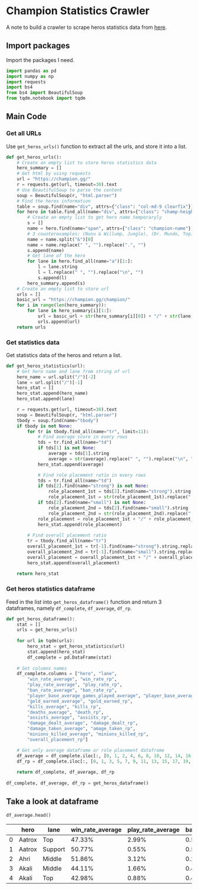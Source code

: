 # Champion Statistics Crawler
A note to build a crawler to scrape heros statistics data from [here](https://champion.gg/).

## Import packages
Import the packages I need.

```python
import pandas as pd
import numpy as np
import requests
import bs4
from bs4 import BeautifulSoup
from tqdm.notebook import tqdm
```
## Main Code
### Get all URLs
Use `get_heros_urls()` function to extract all the urls, and store it into a list. 

```python
def get_heros_urls():  
    # Create an empty list to store heros statistics data
    hero_summary = []
    # Get html by using requests
    url = "https://champion.gg/"
    r = requests.get(url, timeout=30).text
    # Use BeautifulSoup to parse the content
    soup = BeautifulSoup(r, "html.parser")
    # Find the heros information
    table = soup.find(name="div", attrs={"class": "col-md-9 clearfix"})
    for hero in table.find_all(name="div", attrs={"class": "champ-height"}):  
        # Create an empty list to get hero name temporaryly
        s = []
        name = hero.find(name="span", attrs={"class": "champion-name"}).string
        # 3 counterexamples: (Nunu & Willump, Jungle), (Dr. Mundo, Top), (Dr. Mundo, Jungle)
        name = name.split("&")[0]
        name = name.replace(" ", "").replace(".", "")
        s.append(name)
        # Get lane of the hero
        for lane in hero.find_all(name="a")[1:]:
            l = lane.string
            l = l.replace(" ", "").replace("\n", "")
            s.append(l)
        hero_summary.append(s)
    # Create an empty list to store url
    urls = []
    basic_url = "https://champion.gg/champion/"
    for i in range(len(hero_summary)):
        for lane in hero_summary[i][1:]:
            url = basic_url + str(hero_summary[i][0]) + "/" + str(lane)
            urls.append(url)
    return urls
```

### Get statistics data
Get statistics data of the heros and return a list.

```python
def get_heros_statistics(url):
    # Get hero name and lane from string of url
    hero_name = url.split("/")[-2]
    lane = url.split("/")[-1]
    hero_stat = []
    hero_stat.append(hero_name)
    hero_stat.append(lane)

    r = requests.get(url, timeout=30).text
    soup = BeautifulSoup(r, "html.parser")
    tbody = soup.find(name="tbody")
    if tbody is not None:
        for tr in tbody.find_all(name="tr", limit=11):
            # Find average score in every rows
            tds = tr.find_all(name="td")
            if tds[1] is not None:
                average = tds[1].string
                average = str(average).replace(" ", "").replace("\n", "")
            hero_stat.append(average)

            # Find role placement ratio in every rows
            tds = tr.find_all(name="td")
            if tds[2].find(name="strong") is not None:
                role_placement_1st = tds[2].find(name="strong").string
                role_placement_1st = str(role_placement_1st).replace(" ", "").replace("\n", "")
            if tds[2].find(name="small") is not None: 
                role_placement_2nd = tds[2].find(name="small").string
                role_placement_2nd = str(role_placement_2nd).replace(" ", "").replace("/", "")
            role_placement = role_placement_1st + "/" + role_placement_2nd
            hero_stat.append(role_placement)
        
        # Find overall placement ratio
        tr = tbody.find_all(name="tr")
        overall_placement_1st = tr[-1].find(name="strong").string.replace(" ", "").replace("\n", "")
        overall_placement_2nd = tr[-1].find(name="small").string.replace(" ", "").replace("/", "")
        overall_placement = overall_placement_1st + "/" + overall_placement_2nd
        hero_stat.append(overall_placement)
    
    return hero_stat
```

### Get heros statistics dataframe
Feed in the list into `get_heros_dataframe()` function and return 3 dataframes, namely `df_complete`, `df_average`, `df_rp`.

```python
def get_heros_dataframe():
    stat = []
    urls = get_heros_urls()
    
    for url in tqdm(urls):
        hero_stat = get_heros_statistics(url)
        stat.append(hero_stat)
        df_complete = pd.DataFrame(stat)
    
    # Set columns names
    df_complete.columns = ["hero", "lane", 
        "win_rate_average", "win_rate_rp", 
        "play_rate_average", "play_rate_rp", 
        "ban_rate_average", "ban_rate_rp", 
        "player_base_average_games_played_average", "player_base_average_games_played_rp", 
        "gold_earned_average", "gold_earned_rp", 
        "kills_average", "kills_rp", 
        "deaths_average", "death_rp", 
        "assists_average", "assists_rp", 
        "damage_dealt_average", "damage_dealt_rp", 
        "damage_taken_average", "amage_taken_rp", 
        "minions_killed_average", "minions_killed_rp", 
        "overall_placement_rp"]

    # Get only average dataframe or role placement dataframe
    df_average = df_complete.iloc[:, [0, 1, 2, 4, 6, 8, 10, 12, 14, 16, 18, 20, 22]]
    df_rp = df_complete.iloc[:, [0, 1, 3, 5, 7, 9, 11, 13, 15, 17, 19, 21, 23, 24]]
    
    return df_complete, df_average, df_rp
    
df_complete, df_average, df_rp = get_heros_dataframe()
```

## Take a look at dataframe
```python
df_average.head()
```

||hero|lane|win_rate_average|play_rate_average|ban_rate_average|player_base_average_games_played_average|gold_earned_average|kills_average|deaths_average|assists_average|damage_dealt_average|damage_taken_average|minions_killed_average|
|---|---|---|---|---|---|---|---|---|---|---|---|---|---|
|0|Aatrox|Top|47.33%|2.99%|0.59%|5.30|10964|5.16|5.63|5.80|18788|31710|162.03|
|1|Aatrox|Support|50.77%|0.55%|0.59%|23.03|6384|2.95|3.20|2.09|8706|13312|100.55|
|2|Ahri|Middle|51.86%|3.12%|0.23%|7.55|11052|6.42|5.24|7.68|20132|18589|159.75|
|3|Akali|Middle|44.11%|1.66%|0.49%|7.93|10977|7.81|6.23|5.35|18881|24593|149.14|
|4|Akali|Top|42.98%|0.88%|0.49%|8.23|10949|6.66|5.95|4.74|19045|24903|160.56|
